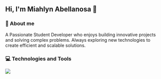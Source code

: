 ##  Hi, I'm Miahlyn Abellanosa 👋

### 🚀 About me

<p align="left">
A Passionate Student Developer who enjoys building innovative projects and solving complex problems. Always exploring new technologies to create efficient and scalable solutions.
</p>

### 💻 Technologies and Tools

<p align="left">
  <a href="https://skillicons.dev">
    <img src="https://skillicons.dev/icons?i=dotnet,cs,angular,html,css,js,nextjs,java,py,git" />
  </a>
</p>
